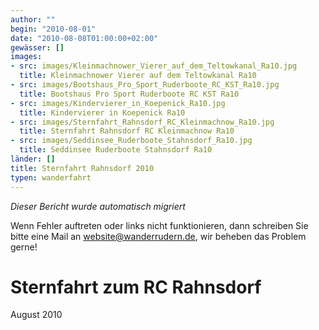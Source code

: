 ```yaml
---
author: ""
begin: "2010-08-01"
date: "2010-08-08T01:00:00+02:00"
gewässer: []
images:
- src: images/Kleinmachnower_Vierer_auf_dem_Teltowkanal_Ra10.jpg
  title: Kleinmachnower Vierer auf dem Teltowkanal Ra10
- src: images/Bootshaus_Pro_Sport_Ruderboote_RC_KST_Ra10.jpg
  title: Bootshaus Pro Sport Ruderboote RC KST Ra10
- src: images/Kindervierer_in_Koepenick_Ra10.jpg
  title: Kindervierer in Koepenick Ra10
- src: images/Sternfahrt_Rahnsdorf_RC_Kleinmachnow_Ra10.jpg
  title: Sternfahrt Rahnsdorf RC Kleinmachnow Ra10
- src: images/Seddinsee_Ruderboote_Stahnsdorf_Ra10.jpg
  title: Seddinsee Ruderboote Stahnsdorf Ra10
länder: []
title: Sternfahrt Rahnsdorf 2010
typen: wanderfahrt
---
```



*Dieser Bericht wurde automatisch migriert*

Wenn Fehler auftreten oder links nicht funktionieren, dann schreiben Sie bitte eine Mail an website@wanderrudern.de, wir beheben das Problem gerne!



# Sternfahrt zum RC Rahnsdorf


August 2010
